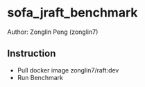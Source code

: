 # sofa_jraft_benchmark

Author: Zonglin Peng (zonglin7)
## Instruction
- Pull docker image zonglin7/raft:dev
- Run Benchmark